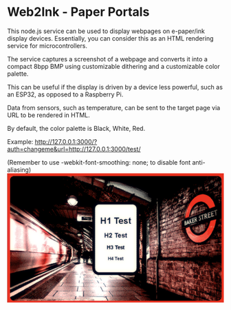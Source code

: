# Web2Ink - Paper Portals

This node.js service can be used to display webpages on e-paper/ink display devices.
Essentially, you can consider this as an HTML rendering service for microcontrollers.

The service captures a screenshot of a webpage and converts it into a compact 8bpp BMP using customizable dithering and a customizable color palette.

This can be useful if the display is driven by a device less powerful, such as an ESP32, as opposed to a Raspberry Pi.

Data from sensors, such as temperature, can be sent to the target page via URL to be rendered in HTML.



By default, the color palette is Black, White, Red.

Example:
http://127.0.0.1:3000/?auth=changeme&url=http://127.0.0.1:3000/test/

(Remember to use  -webkit-font-smoothing: none; to disable font anti-aliasing)
<img src="screen3.png">
